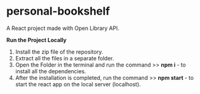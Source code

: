 # personal-bookshelf
A React project made with Open Library API.

**Run the Project Locally**
1. Install the zip file of the repository.
2. Extract all the files in a separate folder.
3. Open the Folder in the terminal and run the command >> **npm i** - to install all the dependencies.
5. After the installation is completed, run the command >> **npm start** - to start the react app on the local server (localhost).
